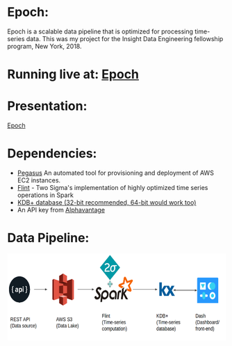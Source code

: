 # Epoch:
Epoch is a scalable data pipeline that is optimized for processing time-series data. This was my project for the Insight Data Engineering fellowship program, New York, 2018.
# Running live at: [Epoch](http://adityagc.xyz/epoch)

# Presentation:
[Epoch](https://docs.google.com/presentation/d/1izoRALxP4UF0oE_kzd2NjfqmfU9f6gmBa9m6c1oqYJo/edit?usp=sharing)

# Dependencies:

* [Pegasus](https://github.com/InsightDataScience/pegasus) An automated tool for provisioning and deployment of AWS EC2 instances. 
* [Flint](https://github.com/twosigma/flint) - Two Sigma's implementation of highly optimized time series operations in Spark
* [KDB+ database (32-bit recommended, 64-bit would work too)](https://kx.com/connect-with-us/download/)
* An API key from [Alphavantage](https://www.alphavantage.co/)

# Data Pipeline:
<p align="center">
<img src="https://github.com/adityagc/Epoch/blob/master/docs/pipeline.png" width="700", height="200">
</p>

#
